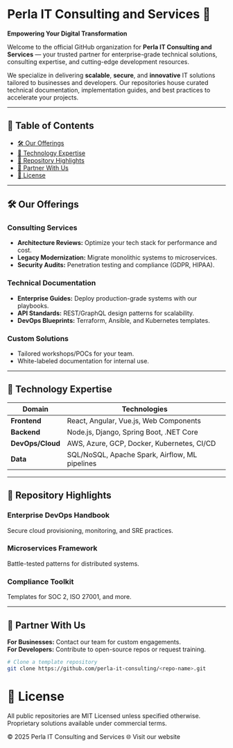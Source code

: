 # Perla IT Consulting and Services 🚀  

**Empowering Your Digital Transformation**  

Welcome to the official GitHub organization for **Perla IT Consulting and Services** — your trusted partner for enterprise-grade technical solutions, consulting expertise, and cutting-edge development resources.  

We specialize in delivering **scalable**, **secure**, and **innovative** IT solutions tailored to businesses and developers. Our repositories house curated technical documentation, implementation guides, and best practices to accelerate your projects.  

---

## 📑 Table of Contents

- [🛠️ Our Offerings](#️-our-offerings)  
- [🔧 Technology Expertise](#-technology-expertise)  
- [📂 Repository Highlights](#-repository-highlights)  
- [💼 Partner With Us](#-partner-with-us)  
- [📜 License](#-license)  

---

## 🛠️ Our Offerings  

### **Consulting Services**  

- **Architecture Reviews:** Optimize your tech stack for performance and cost.  
- **Legacy Modernization:** Migrate monolithic systems to microservices.  
- **Security Audits:** Penetration testing and compliance (GDPR, HIPAA).  

### **Technical Documentation**  

- **Enterprise Guides:** Deploy production-grade systems with our playbooks.  
- **API Standards:** REST/GraphQL design patterns for scalability.  
- **DevOps Blueprints:** Terraform, Ansible, and Kubernetes templates.  

### **Custom Solutions**  

- Tailored workshops/POCs for your team.  
- White-labeled documentation for internal use.  

---

## 🔧 Technology Expertise  

| **Domain**      | **Technologies** |
|-----------------|------------------|
| **Frontend**    | React, Angular, Vue.js, Web Components |
| **Backend**     | Node.js, Django, Spring Boot, .NET Core |
| **DevOps/Cloud**| AWS, Azure, GCP, Docker, Kubernetes, CI/CD |
| **Data**        | SQL/NoSQL, Apache Spark, Airflow, ML pipelines |

---

## 📂 Repository Highlights  

### **Enterprise DevOps Handbook**  

Secure cloud provisioning, monitoring, and SRE practices.  

### **Microservices Framework**  

Battle-tested patterns for distributed systems.  

### **Compliance Toolkit**  

Templates for SOC 2, ISO 27001, and more.  

---

## 💼 Partner With Us  

**For Businesses:** Contact our team for custom engagements.  
**For Developers:** Contribute to open-source repos or request training.  

```bash
# Clone a template repository  
git clone https://github.com/perla-it-consulting/<repo-name>.git
```

# 📜 License

All public repositories are MIT Licensed unless specified otherwise. Proprietary solutions available under commercial terms.

© 2025 Perla IT Consulting and Services
🌐 Visit our website


